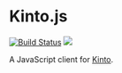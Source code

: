 # Kinto.js

[![Build Status](https://travis-ci.org/mozilla-services/kinto.js.svg?branch=master)](https://travis-ci.org/mozilla-services/kinto.js) [![](https://readthedocs.org/projects/kintojs/badge/?version=latest)](http://kintojs.readthedocs.org/)

A JavaScript client for [Kinto](https://kinto.readthedocs.org/).
